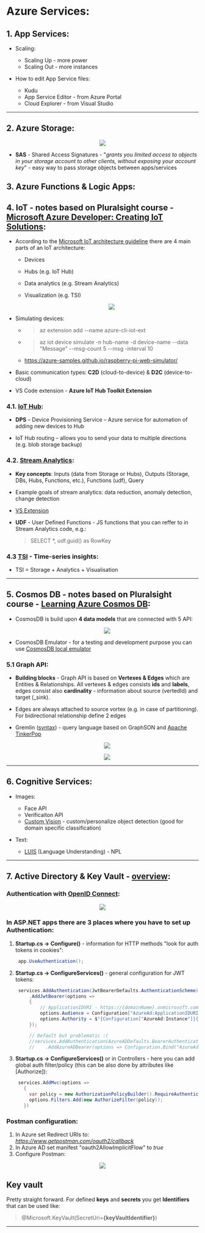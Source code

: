 # Azure Services:

## 1. App Services:

- Scaling:

  - Scaling Up - more power
  - Scaling Out - more instances

- How to edit App Service files:

  - Kudu
  - App Service Editor - from Azure Portal
  - Cloud Explorer - from Visual Studio

---

## 2. Azure Storage:

<p align="center"><img src="../assets/storage.PNG"></p>

- **SAS** - Shared Access Signatures - "_grants you limited access to objects in your storage account to other clients, without exposing your account key_" - easy way to pass storage objects between apps/services

## 3. Azure Functions & Logic Apps:

## 4. IoT - notes based on Pluralsight course - [Microsoft Azure Developer: Creating IoT Solutions](https://app.pluralsight.com/library/courses/microsoft-azure-iot-solutions-creating/table-of-contents):

- According to the [Microsoft IoT architecture guideline](http://aka.ms/iotrefarchitecture) there are 4 main parts of an IoT architecture:

  - Devices
  - Hubs (e.g. IoT Hub)
  - Data analytics (e.g. Stream Analytics)
  - Visualization (e.g. TSI)

    <p align="center"><img src="../assets/iot_architecture.PNG"></p>

- Simulating devices:

  - > az extension add --name azure-cli-iot-ext
  - > az iot device simulate -n hub-name -d device-name --data "Message" --msg-count 5 --msg -interval 10
  - https://azure-samples.github.io/raspberry-pi-web-simulator/

- Basic communication types: **C2D** (cloud-to-device) & **D2C** (device-to-cloud)

- VS Code extension - **Azure IoT Hub Toolkit Extension**

### 4.1. [IoT Hub](https://docs.microsoft.com/en-us/azure/iot-hub/):

- **DPS** – Device Provisioning Service – Azure service for automation of adding new devices to Hub

- IoT Hub routing – allows you to send your data to multiple directions (e.g. blob storage backup)

### 4.2. [Stream Analytics](https://docs.microsoft.com/en-us/azure/stream-analytics/):

- **Key concepts**: Inputs (data from Storage or Hubs), Outputs (Storage, DBs, Hubs, Functions, etc.), Functions (udf), Query

- Example goals of stream analytics: data reduction, anomaly detection, change detection

- [VS Extension](https://marketplace.visualstudio.com/items?itemName=ADLTools.AzureDataLakeandStreamAnalyticsTools)

- **UDF** - User Defined Functions - JS functions that you can reffer to in Stream Analytics code, e.g.:
  > SELECT \*, udf.guid() as RowKey

### 4.3 [TSI](https://docs.microsoft.com/en-us/azure/time-series-insights/) - Time-series insights:

- TSI = Storage + Analytics + Visualisation

---

## 5. Cosmos DB - notes based on Pluralsight course - [Learning Azure Cosmos DB](https://app.pluralsight.com/library/courses/azure-cosmos-db/table-of-contents):

- CosmosDB is build upon **4 data models** that are connected with 5 API:

    <p align="center"><img src="../assets/cosmos_apis_and_datamodels.PNG"></p>

- CosmosDB Emulator - for a testing and development purpose you can use [CosmosDB local emulator](aka.ms/cosmosdb-emulator)

### 5.1 Graph API:

- **Building blocks** - Graph API is based on **Vertexes & Edges** which are Entities & Relationships. All vertexes & edges consists **ids** and **labels**, edges consist also **cardinality** - information about source (vertedId) and target (\_sink).

- Edges are always attached to source vortex (e.g. in case of partitioning). For bidirectional relationship define 2 edges

- Gremlin ([syntax](https://docs.microsoft.com/en-us/azure/cosmos-db/gremlin-support#gremlin-steps)) - query language based on GraphSON and [Apache TinkerPop](http://tinkerpop.apache.org/)
    <p align="center"><img src="../assets/cosmos_gremlin.PNG"></p>
    <p align="center"><img src="../assets/cosmos_json.png"></p>

---

## 6. Cognitive Services:

- Images:

  - Face API
  - Verificaiton API
  - [Custom Vision](https://www.customvision.ai/) - custom/personalize object detection (good for domain specific classification)

- Text:
  - [LUIS](https://www.luis.ai/home) (Language Understanding) - NPL

---

## 7. Active Directory & Key Vault - [overview](https://developer.okta.com/blog/2018/03/23/token-authentication-aspnetcore-complete-guide#validate-tokens-in-aspnet-core):

### Authentication with [OpenID Connect](https://connect2id.com/learn/openid-connect):

<p align="center"><img src="../assets/authFlow.PNG"></p>

### In ASP.NET apps there are 3 places where you have to set up Authentication:

1. **Startup.cs -> Configure()** - information for HTTP methods "look for auth tokens in cookies":

   ```csharp
    app.UseAuthentication();
   ```

2. **Startup.cs -> ConfigureServices()** - general configuration for JWT tokens:

   ```csharp
    services.AddAuthentication(JwtBearerDefaults.AuthenticationScheme)
        .AddJwtBearer(options =>
        {
            // ApplicationIDURI - https://{domainName}.onmicrosoft.com/{appName}
            options.Audience = Configuration["AzureAd:ApplicationIDURI"];
            options.Authority = $"{Configuration["AzureAd:Instance"]}{Configuration["AzureAd:TenantId"]}"
        });

        // Default but problematic :(
        //services.AddAuthentication(AzureADDefaults.BearerAuthenticationScheme)
        //    .AddAzureADBearer(options => Configuration.Bind("AzureAd", options));
   ```

3. **Startup.cs -> ConfigureServices()** or in Controllers - here you can add global auth filter/policy (this can be also done by attributes like [Authorize]):
   ```csharp
    services.AddMvc(options =>
      {
        var policy = new AuthorizationPolicyBuilder().RequireAuthenticatedUser().Build();
        options.Filters.Add(new AuthorizeFilter(policy));
      })
   ```

### Postman configuration:
1. In Azure set Redirect URIs to: *https://www.getpostman.com/oauth2/callback*
2. In Azure AD set manifest "oauth2AllowImplicitFlow" to *true*
3. Configure Postman:
<p align="center"><img src="../assets/postmanToken.PNG"></p>

## **Key vault**

Pretty straight forward. For defined **keys** and **secrets** you get **Identifiers** that can be used like:

> @Microsoft.KeyVault(SecretUri=**{keyVaultIdentifier}**)

---
